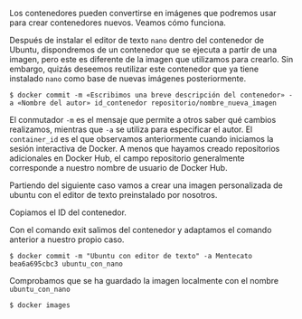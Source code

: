 Los contenedores pueden convertirse en imágenes que podremos usar para crear contenedores nuevos. Veamos cómo funciona.

Después de instalar el editor de texto `nano` dentro del contenedor de Ubuntu, dispondremos de un contenedor que se ejecuta a partir de una imagen, pero este es diferente de la imagen que utilizamos para crearlo. Sin embargo, quizás deseemos reutilizar este contenedor que ya tiene instalado `nano` como base de nuevas imágenes posteriormente.
```
$ docker commit -m «Escribimos una breve descripción del contenedor» -a «Nombre del autor» id_contenedor repositorio/nombre_nueva_imagen
```
El conmutador `-m` es el mensaje que permite a otros saber qué cambios realizamos, mientras que `-a` se utiliza para especificar el autor. El `container_id` es el que observamos anteriormente cuando iniciamos la sesión interactiva de Docker. A menos que hayamos creado repositorios adicionales en Docker Hub, el campo repositorio generalmente corresponde a nuestro nombre de usuario de Docker Hub.

Partiendo del siguiente caso vamos a crear una imagen personalizada de ubuntu con el editor de texto preinstalado por nosotros.

Copiamos el ID del contenedor.

Con el comando exit salimos del contenedor y adaptamos el comando anterior a nuestro propio caso.

```
$ docker commit -m "Ubuntu con editor de texto" -a Mentecato bea6a695cbc3 ubuntu_con_nano
```

Comprobamos que se ha guardado la imagen localmente con el nombre `ubuntu_con_nano`

```
$ docker images
```
